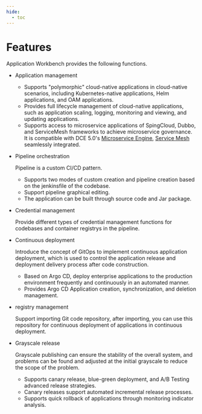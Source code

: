 ```yaml
---
hide:
  - toc
---
```


# Features

Application Workbench provides the following functions.

- Application management

    - Supports "polymorphic" cloud-native applications in cloud-native scenarios, including Kubernetes-native applications, Helm applications, and OAM applications.
    - Provides full lifecycle management of cloud-native applications, such as application scaling, logging, monitoring and viewing, and updating applications.
    - Supports access to microservice applications of SpingCloud, Dubbo, and ServiceMesh frameworks to achieve microservice governance. It is compatible with DCE 5.0's [Microservice Engine](../../skoala/intro/features.md), [Service Mesh ](../../mspider/intro/what.md) seamlessly integrated.

- Pipeline orchestration

    Pipeline is a custom CI/CD pattern.

    - Supports two modes of custom creation and pipeline creation based on the jenkinsfile of the codebase.
    - Support pipeline graphical editing.
    - The application can be built through source code and Jar package.

- Credential management

    Provide different types of credential management functions for codebases and container registrys in the pipeline.

- Continuous deployment

    Introduce the concept of GitOps to implement continuous application deployment, which is used to control the application release and deployment delivery process after code construction.

    - Based on Argo CD, deploy enterprise applications to the production environment frequently and continuously in an automated manner.
    - Provides Argo CD Application creation, synchronization, and deletion management.

- registry management

    Support importing Git code repository, after importing, you can use this repository for continuous deployment of applications in continuous deployment.

- Grayscale release

    Grayscale publishing can ensure the stability of the overall system, and problems can be found and adjusted at the initial grayscale to reduce the scope of the problem.

    - Supports canary release, blue-green deployment, and A/B Testing advanced release strategies.
    - Canary releases support automated incremental release processes.
    - Supports quick rollback of applications through monitoring indicator analysis.
